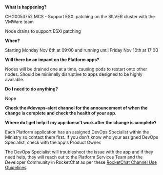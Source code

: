 
**What is happening?**

CHG0053752 MCS - Support ESXi patching on the SILVER cluster with the VMWare team

Node drains to support ESXi patching

**When?**

Starting Monday Nov 6th at 09:00 and running until Friday Nov 10th at 17:00

**Will there be an impact on the Platform apps?**

Nodes will be drained one at a time, causing pods to restart onto other nodes. Should be minimally disruptive to apps designed to be highly available.

**Do I need to do anything?**

Nope

**Check the #devops-alert channel for the announcement of when the change is complete and check the health of your app.**

**Where do I get help if my app doesn't work after the change is complete?**

Each Platform application has an assigned DevOps Specialist within the Ministry so contact them first. If you don't know who your assigned DevOps Specialist, check with the app's Product Owner.

The DevOps Specialist will troubleshoot the issue with the app and if they need help, they will reach out to the Platform Services Team and the Developer Community in RocketChat as per these [RocketChat Channel Use Guidelines](https://docs.developer.gov.bc.ca/rocketchat-channel-descriptions/).
